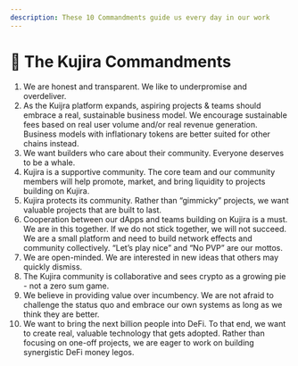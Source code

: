 ```yaml
---
description: These 10 Commandments guide us every day in our work
---
```


# 📖 The Kujira Commandments



1. We are honest and transparent. We like to underpromise and overdeliver.
2. As the Kuijra platform expands, aspiring projects & teams should embrace a real, sustainable business model. We encourage sustainable fees based on real user volume and/or real revenue generation. Business models with inflationary tokens are better suited for other chains instead.&#x20;
3. We want builders who care about their community. Everyone deserves to be a whale.&#x20;
4. Kujira is a supportive community. The core team and our community members will help promote, market, and bring liquidity to projects building on Kujira.&#x20;
5. Kujira protects its community. Rather than “gimmicky” projects, we want valuable projects that are built to last.&#x20;
6. Cooperation between our dApps and teams building on Kujira is a must. We are in this together. If we do not stick together, we will not succeed. We are a small platform and need to build network effects and community collectively. “Let’s play nice” and “No PVP” are our mottos.&#x20;
7. We are open-minded. We are interested in new ideas that others may quickly dismiss.
8. &#x20;The Kujira community is collaborative and sees crypto as a growing pie - not a zero sum game.&#x20;
9. We believe in providing value over incumbency. We are not afraid to challenge the status quo and embrace our own systems as long as we think they are better.&#x20;
10. We want to bring the next billion people into DeFi. To that end, we want to create real, valuable technology that gets adopted. Rather than focusing on one-off projects, we are eager to work on building synergistic DeFi money legos.
